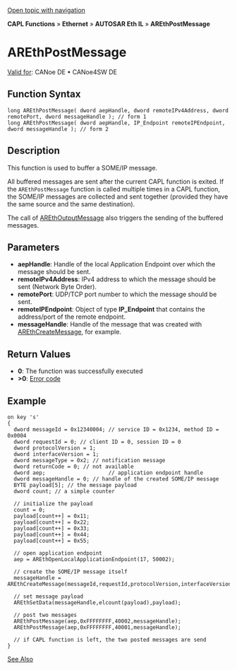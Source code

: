 [Open topic with navigation](../../../../../../CANoeDEFamily.htm#Topics/CAPLFunctions/IP/AUTOSARethIL/Functions/CAPLfunctionAREthPostMessage.md)

**CAPL Functions** » **Ethernet** » **AUTOSAR Eth IL** » **AREthPostMessage**

# AREthPostMessage

[Valid for](../../../../Shared/FeatureAvailability.md): CANoe DE • CANoe4SW DE

## Function Syntax

```plaintext
long AREthPostMessage( dword aepHandle, dword remoteIPv4Address, dword remotePort, dword messageHandle ); // form 1
long AREthPostMessage( dword aepHandle, IP_Endpoint remoteIPEndpoint, dword messageHandle ); // form 2
```

## Description

This function is used to buffer a SOME/IP message.

All buffered messages are sent after the current CAPL function is exited. If the `AREthPostMessage` function is called multiple times in a CAPL function, the SOME/IP messages are collected and sent together (provided they have the same source and the same destination).

The call of [AREthOutputMessage](CAPLfunctionAREthOutputMessage.md) also triggers the sending of the buffered messages.

## Parameters

- **aepHandle**: Handle of the local Application Endpoint over which the message should be sent.
- **remoteIPv4Address**: IPv4 address to which the message should be sent (Network Byte Order).
- **remotePort**: UDP/TCP port number to which the message should be sent.
- **remoteIPEndpoint**: Object of type **IP_Endpoint** that contains the address/port of the remote endpoint.
- **messageHandle**: Handle of the message that was created with [AREthCreateMessage](CAPLfunctionAREthCreateMessage.md), for example.

## Return Values

- **0**: The function was successfully executed
- **>0**: [Error code](../CAPLfunctionsAREthILErrorCodes.md)

## Example

```plaintext
on key 's'
{
  dword messageId = 0x12340004; // service ID = 0x1234, method ID = 0x0004
  dword requestId = 0; // client ID = 0, session ID = 0
  dword protocolVersion = 1;
  dword interfaceVersion = 1;
  dword messageType = 0x2; // notification message
  dword returnCode = 0; // not available
  dword aep;                    // application endpoint handle
  dword messageHandle = 0; // handle of the created SOME/IP message
  BYTE payload[5]; // the message payload
  dword count; // a simple counter

  // initialize the payload
  count = 0;
  payload[count++] = 0x11;
  payload[count++] = 0x22;
  payload[count++] = 0x33;
  payload[count++] = 0x44;
  payload[count++] = 0x55;

  // open application endpoint
  aep = AREthOpenLocalApplicationEndpoint(17, 50002);

  // create the SOME/IP message itself
  messageHandle = AREthCreateMessage(messageId,requestId,protocolVersion,interfaceVersion,messageType,returnCode);

  // set message payload
  AREthSetData(messageHandle,elcount(payload),payload);

  // post two messages
  AREthPostMessage(aep,0xFFFFFFFF,40002,messageHandle);
  AREthPostMessage(aep,0xFFFFFFFF,40001,messageHandle);

  // if CAPL function is left, the two posted messages are send
}
```

[See Also](javascript:void(0);)
```markdown